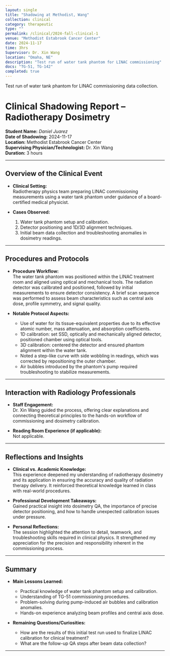 ```yaml
---
layout: single
title: "Shadowing at Methodist, Wang"
collection: clinical
category: therapeutic
type: ""
permalink: /clinical/2024-fall-clinical-1
venue: "Methodist Estabrook Cancer Center"
date: 2024-11-17
time: 3hrs
Supervisor: Dr. Xin Wang
location: "Omaha, NE"
description: "Test run of water tank phantom for LINAC commissioning"
docs: "TG-51, TG-142"
completed: true
---
```


Test run of water tank phantom for LINAC commissioning data collection.


# Clinical Shadowing Report – Radiotherapy Dosimetry

**Student Name:** *Daniel Juarez*  
**Date of Shadowing:** 2024-11-17  
**Location:** Methodist Estabrook Cancer Center  
**Supervising Physician/Technologist:** Dr. Xin Wang  
**Duration:** 3 hours  

---

## Overview of the Clinical Event

- **Clinical Setting:**  
  Radiotherapy physics team preparing LINAC commissioning measurements using a water tank phantom under guidance of a board-certified medical physicist.

- **Cases Observed:**  
  1. Water tank phantom setup and calibration.  
  2. Detector positioning and 1D/3D alignment techniques.  
  3. Initial beam data collection and troubleshooting anomalies in dosimetry readings.

---

## Procedures and Protocols

- **Procedure Workflow:**  
  The water tank phantom was positioned within the LINAC treatment room and aligned using optical and mechanical tools. The radiation detector was calibrated and positioned, followed by initial measurements to ensure detector consistency. A brief scan sequence was performed to assess beam characteristics such as central axis dose, profile symmetry, and signal quality.

- **Notable Protocol Aspects:**  
  - Use of water for its tissue-equivalent properties due to its effective atomic number, mass attenuation, and absorption coefficients.  
  - 1D calibration: set SSD, optically and mechanically aligned detector, positioned chamber using optical tools.  
  - 3D calibration: centered the detector and ensured phantom alignment within the water tank.  
  - Noted a step-like curve with side wobbling in readings, which was corrected by repositioning the outer chamber.  
  - Air bubbles introduced by the phantom's pump required troubleshooting to stabilize measurements.

---

## Interaction with Radiology Professionals

- **Staff Engagement:**  
  Dr. Xin Wang guided the process, offering clear explanations and connecting theoretical principles to the hands-on workflow of commissioning and dosimetry calibration.

- **Reading Room Experience (if applicable):**  
  Not applicable.

---

## Reflections and Insights

- **Clinical vs. Academic Knowledge:**  
  This experience deepened my understanding of radiotherapy dosimetry and its application in ensuring the accuracy and quality of radiation therapy delivery. It reinforced theoretical knowledge learned in class with real-world procedures.

- **Professional Development Takeaways:**  
  Gained practical insight into dosimetry QA, the importance of precise detector positioning, and how to handle unexpected calibration issues under pressure.

- **Personal Reflections:**  
  The session highlighted the attention to detail, teamwork, and troubleshooting skills required in clinical physics. It strengthened my appreciation for the precision and responsibility inherent in the commissioning process.

---

## Summary

- **Main Lessons Learned:**  
  - Practical knowledge of water tank phantom setup and calibration.  
  - Understanding of TG-51 commissioning procedures.  
  - Problem-solving during pump-induced air bubbles and calibration anomalies.  
  - Hands-on experience analyzing beam profiles and central axis dose.

- **Remaining Questions/Curiosities:**  
  - How are the results of this initial test run used to finalize LINAC calibration for clinical treatment?  
  - What are the follow-up QA steps after beam data collection?

---
